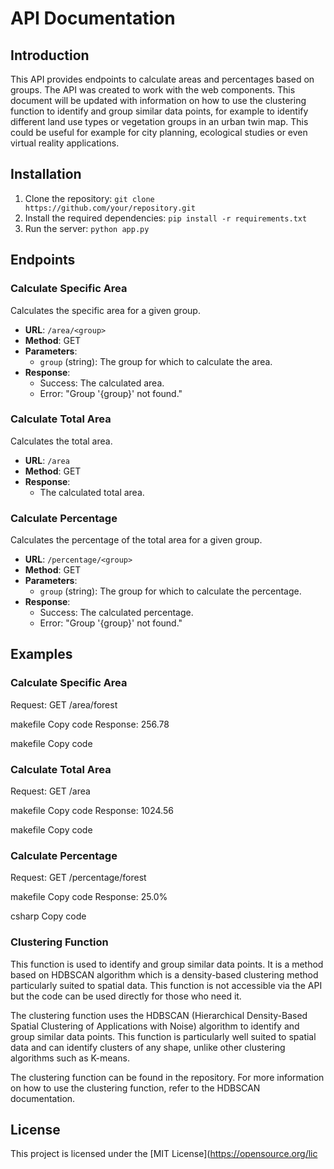 # API Documentation

## Introduction
This API provides endpoints to calculate areas and percentages based on groups. The API was created to work with the <map-viewer> web components. This document will be updated with information on how to use the clustering function to identify and group similar data points, for example to identify different land use types or vegetation groups in an urban twin map. This could be useful for example for city planning, ecological studies or even virtual reality applications.
## Installation
1. Clone the repository: `git clone https://github.com/your/repository.git`
2. Install the required dependencies: `pip install -r requirements.txt`
3. Run the server: `python app.py`

## Endpoints

### Calculate Specific Area
Calculates the specific area for a given group.

- **URL**: `/area/<group>`
- **Method**: GET
- **Parameters**:
  - `group` (string): The group for which to calculate the area.
- **Response**:
  - Success: The calculated area.
  - Error: "Group '{group}' not found."

### Calculate Total Area
Calculates the total area.

- **URL**: `/area`
- **Method**: GET
- **Response**:
  - The calculated total area.

### Calculate Percentage
Calculates the percentage of the total area for a given group.

- **URL**: `/percentage/<group>`
- **Method**: GET
- **Parameters**:
  - `group` (string): The group for which to calculate the percentage.
- **Response**:
  - Success: The calculated percentage.
  - Error: "Group '{group}' not found."

## Examples

### Calculate Specific Area
Request:
GET /area/forest

makefile
Copy code
Response:
256.78

makefile
Copy code

### Calculate Total Area
Request:
GET /area

makefile
Copy code
Response:
1024.56

makefile
Copy code

### Calculate Percentage
Request:
GET /percentage/forest

makefile
Copy code
Response:
25.0%

csharp
Copy code

### Clustering Function
This function is used to identify and group similar data points. It is a method based on HDBSCAN algorithm which is a density-based clustering method particularly suited to spatial data. This function is not accessible via the API but the code can be used directly for those who need it.

The clustering function uses the HDBSCAN (Hierarchical Density-Based Spatial Clustering of Applications with Noise) algorithm to identify and group similar data points. This function is particularly well suited to spatial data and can identify clusters of any shape, unlike other clustering algorithms such as K-means.

The clustering function can be found in the repository. For more information on how to use the clustering function, refer to the HDBSCAN documentation.
## License
This project is licensed under the [MIT License](https://opensource.org/lic
